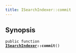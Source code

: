 ```yaml
---
title: ISearchIndexer::commit
---
```


## Synopsis

<code>public function <b><a href="ISearchIndexer">ISearchIndexer</a>::commit</b>()</code>

